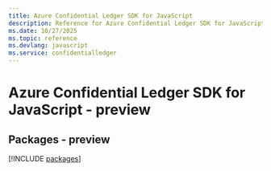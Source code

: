 ```yaml
---
title: Azure Confidential Ledger SDK for JavaScript
description: Reference for Azure Confidential Ledger SDK for JavaScript
ms.date: 10/27/2025
ms.topic: reference
ms.devlang: javascript
ms.service: confidentialledger
---
```

# Azure Confidential Ledger SDK for JavaScript - preview
## Packages - preview
[!INCLUDE [packages](confidential-ledger-index.md)]